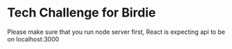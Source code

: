# Tech Challenge for Birdie

Please make sure that you run node server first, React is expecting api to be on localhost:3000
